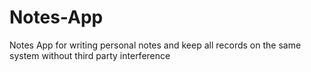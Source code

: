 # Notes-App
Notes App for writing personal notes and keep all records on the same system without third party interference
